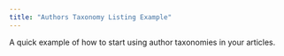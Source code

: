 ```yaml
---
title: "Authors Taxonomy Listing Example"
---
```


A quick example of how to start using author taxonomies in your articles.
